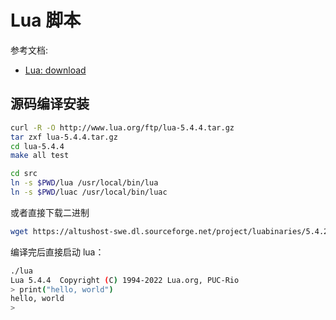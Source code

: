 

# Lua 脚本
参考文档:

- [Lua: download](https://www.lua.org/download.html)

## 源码编译安装

```bash
curl -R -O http://www.lua.org/ftp/lua-5.4.4.tar.gz
tar zxf lua-5.4.4.tar.gz
cd lua-5.4.4
make all test

cd src
ln -s $PWD/lua /usr/local/bin/lua
ln -s $PWD/luac /usr/local/bin/luac 
```

或者直接下载二进制

```bash
wget https://altushost-swe.dl.sourceforge.net/project/luabinaries/5.4.2/Linux%20Libraries/lua-5.4.2_Linux415_64_lib.tar.gz
```

编译完后直接启动 lua：

```bash
./lua   
Lua 5.4.4  Copyright (C) 1994-2022 Lua.org, PUC-Rio
> print("hello, world")
hello, world
>
```
